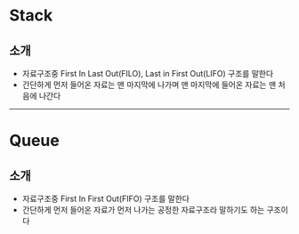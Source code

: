 # Stack

## 소개
- 자료구조중 First In Last Out(FILO), Last in First Out(LIFO) 구조를 말한다
- 간단하게 먼저 들어온 자료는 맨 마지막에 나가며 맨 마지막에 들어온 자료는 맨 처음에 나간다

***

# Queue

## 소개 
- 자료구조중 First In First Out(FIFO) 구조를 말한다
- 간단하게 먼저 들어온 자료가 먼저 나가는 공정한 자료구조라 말하기도 하는 구조이다